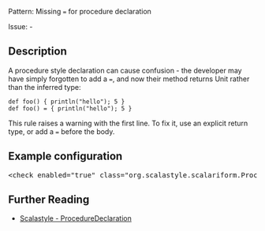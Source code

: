Pattern: Missing `=` for procedure declaration

Issue: -

## Description

A procedure style declaration can cause confusion - the developer may have simply forgotten to add a `=`, and now their method returns Unit rather than the inferred type:

    def foo() { println("hello"); 5 }
    def foo() = { println("hello"); 5 }

	
This rule raises a warning with the first line. To fix it, use an explicit return type, or add a `=` before the body.

## Example configuration
<pre>&lt;check enabled=&quot;true&quot; class=&quot;org.scalastyle.scalariform.ProcedureDeclarationChecker&quot; level=&quot;warning&quot;/&gt;</pre>
<a name="org_scalastyle_scalariform_PublicMethodsHaveTypeChecker" />

## Further Reading

* [Scalastyle - ProcedureDeclaration](http://www.scalastyle.org/rules-1.0.0.html#org_scalastyle_scalariform_ProcedureDeclarationChecker)